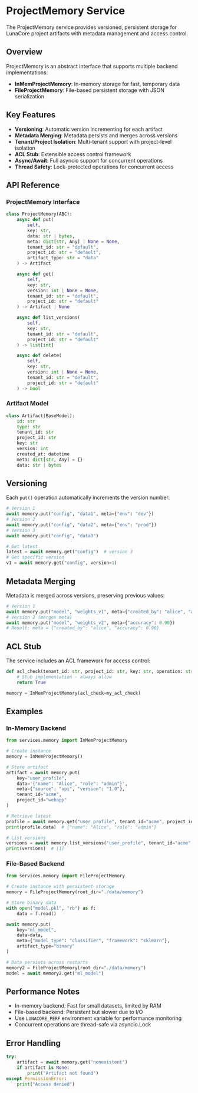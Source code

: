 # ProjectMemory Service

The ProjectMemory service provides versioned, persistent storage for LunaCore project artifacts with metadata management and access control.

## Overview

ProjectMemory is an abstract interface that supports multiple backend implementations:

- **InMemProjectMemory**: In-memory storage for fast, temporary data
- **FileProjectMemory**: File-based persistent storage with JSON serialization

## Key Features

- **Versioning**: Automatic version incrementing for each artifact
- **Metadata Merging**: Metadata persists and merges across versions
- **Tenant/Project Isolation**: Multi-tenant support with project-level isolation
- **ACL Stub**: Extensible access control framework
- **Async/Await**: Full asyncio support for concurrent operations
- **Thread Safety**: Lock-protected operations for concurrent access

## API Reference

### ProjectMemory Interface

```python
class ProjectMemory(ABC):
    async def put(
        self,
        key: str,
        data: str | bytes,
        meta: dict[str, Any] | None = None,
        tenant_id: str = "default",
        project_id: str = "default",
        artifact_type: str = "data"
    ) -> Artifact

    async def get(
        self,
        key: str,
        version: int | None = None,
        tenant_id: str = "default",
        project_id: str = "default"
    ) -> Artifact | None

    async def list_versions(
        self,
        key: str,
        tenant_id: str = "default",
        project_id: str = "default"
    ) -> list[int]

    async def delete(
        self,
        key: str,
        version: int | None = None,
        tenant_id: str = "default",
        project_id: str = "default"
    ) -> bool
```

### Artifact Model

```python
class Artifact(BaseModel):
    id: str
    type: str
    tenant_id: str
    project_id: str
    key: str
    version: int
    created_at: datetime
    meta: dict[str, Any] = {}
    data: str | bytes
```

## Versioning

Each `put()` operation automatically increments the version number:

```python
# Version 1
await memory.put("config", "data1", meta={"env": "dev"})
# Version 2
await memory.put("config", "data2", meta={"env": "prod"})
# Version 3
await memory.put("config", "data3")

# Get latest
latest = await memory.get("config")  # version 3
# Get specific version
v1 = await memory.get("config", version=1)
```

## Metadata Merging

Metadata is merged across versions, preserving previous values:

```python
# Version 1
await memory.put("model", "weights_v1", meta={"created_by": "alice", "accuracy": 0.85})
# Version 2 (merges meta)
await memory.put("model", "weights_v2", meta={"accuracy": 0.90})
# Result: meta = {"created_by": "alice", "accuracy": 0.90}
```

## ACL Stub

The service includes an ACL framework for access control:

```python
def acl_check(tenant_id: str, project_id: str, key: str, operation: str) -> bool:
    # Stub implementation - always allow
    return True

memory = InMemProjectMemory(acl_check=my_acl_check)
```

## Examples

### In-Memory Backend

```python
from services.memory import InMemProjectMemory

# Create instance
memory = InMemProjectMemory()

# Store artifact
artifact = await memory.put(
    key="user_profile",
    data='{"name": "Alice", "role": "admin"}',
    meta={"source": "api", "version": "1.0"},
    tenant_id="acme",
    project_id="webapp"
)

# Retrieve latest
profile = await memory.get("user_profile", tenant_id="acme", project_id="webapp")
print(profile.data)  # {"name": "Alice", "role": "admin"}

# List versions
versions = await memory.list_versions("user_profile", tenant_id="acme", project_id="webapp")
print(versions)  # [1]
```

### File-Based Backend

```python
from services.memory import FileProjectMemory

# Create instance with persistent storage
memory = FileProjectMemory(root_dir="./data/memory")

# Store binary data
with open("model.pkl", "rb") as f:
    data = f.read()

await memory.put(
    key="ml_model",
    data=data,
    meta={"model_type": "classifier", "framework": "sklearn"},
    artifact_type="binary"
)

# Data persists across restarts
memory2 = FileProjectMemory(root_dir="./data/memory")
model = await memory2.get("ml_model")
```

## Performance Notes

- In-memory backend: Fast for small datasets, limited by RAM
- File-based backend: Persistent but slower due to I/O
- Use `LUNACORE_PERF` environment variable for performance monitoring
- Concurrent operations are thread-safe via asyncio.Lock

## Error Handling

```python
try:
    artifact = await memory.get("nonexistent")
    if artifact is None:
        print("Artifact not found")
except PermissionError:
    print("Access denied")
```
